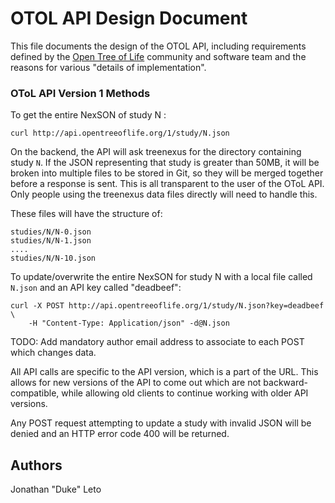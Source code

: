# OTOL API Design Document

This file documents the design of the OTOL API, including requirements defined by
the [Open Tree of Life](http://opentreeoflife.org) community and software team
and the reasons for various "details of implementation".

### OToL API Version 1 Methods

To get the entire NexSON of study N :

    curl http://api.opentreeoflife.org/1/study/N.json

On the backend, the API will ask treenexus for the directory containing study
```N```.  If the JSON representing that study is greater than 50MB, it will be
broken into multiple files to be stored in Git, so they  will be merged
together before a response is sent. This is all transparent to the user of the
OToL API. Only people using the treenexus data files directly will need to
handle this.

These files will have the structure of:

    studies/N/N-0.json
    studies/N/N-1.json
    ....
    studies/N/N-10.json

To update/overwrite the entire NexSON for study N with a local file called
```N.json``` and an API key called "deadbeef":

    curl -X POST http://api.opentreeoflife.org/1/study/N.json?key=deadbeef \
        -H "Content-Type: Application/json" -d@N.json

TODO: Add mandatory author email address to associate to each POST which changes data.

All API calls are specific to the API version, which is a part of the URL. This
allows for new versions of the API to come out which are not
backward-compatible, while allowing old clients to continue working with older
API versions.

Any POST request attempting to update a study with invalid JSON will be denied
and an HTTP error code 400 will be returned.

## Authors

Jonathan "Duke" Leto
